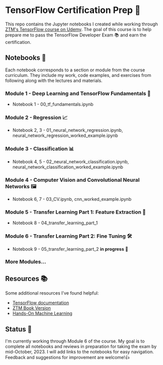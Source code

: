 # TensorFlow Certification Prep 🚀
This repo contains the Jupyter notebooks I created while working through [ZTM's TensorFlow course on Udemy](https://www.udemy.com/course/tensorflow-developer-certificate-machine-learning-zero-to-mastery/). The goal of this course is to help prepare me to pass the TensorFlow Developer Exam 📚 and earn the certification.

## Notebooks 📔
Each notebook corresponds to a section or module from the course curriculum. They include my work, code examples, and exercises from following along with the lectures and materials.

### Module 1 - Deep Learning and TensorFlow Fundamentals 🧠
 - Notebook 1 - 00_tf_fundamentals.ipynb
### Module 2 - Regression 📈
 - Notebook 2, 3 - 01_neural_network_regression.ipynb, neural_network_regression_worked_example.ipynb
### Module 3 - Classification 📊
- Notebook 4, 5 - 02_neural_network_classification.ipynb, neural_network_classification_worked_example.ipynb
### Module 4 - Computer Vision and Convolutional Neural Networks 🖼️
 - Notebook 6, 7 - 03_CV.ipynb, cnn_worked_example.ipynb
### Module 5 - Transfer Learning Part 1: Feature Extraction 🔄
- Notebook 8 - 04_transfer_learning_part_1
### Module 6 - Transfer Learning Part 2: Fine Tuning 🛠️
- Notebook 9 - 05_transfer_learning_part_2 **in progress** 🚧
### More Modules...

## Resources 📚
Some additional resources I've found helpful:

- [TensorFlow documentation](https://www.tensorflow.org/guide)
- [ZTM Book Version](https://dev.mrdbourke.com/tensorflow-deep-learning/)
- [Hands-On Machine Learning](https://www.amazon.com/Hands-Machine-Learning-Scikit-Learn-TensorFlow/dp/1491962291/ref=sr_1_5?keywords=hands+on+machine+learning+with+scikit-learn+and+tensorflow+3&sr=8-5)

## Status 📅
I'm currently working through Module 6 of the course. My goal is to complete all notebooks and reviews in preparation for taking the exam by mid-October, 2023. I will add links to the notebooks for easy navigation. Feedback and suggestions for improvement are welcome!👍

